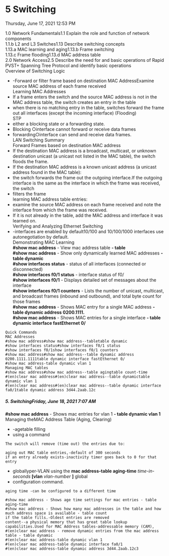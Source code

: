 # 5 Switching



Thursday, June 17, 2021 12:53 PM

1.0 Network Fundamentals1.1 Explain the role and function of network components  
1.1.b L2 and L3 Switches1.13 Describe switching concepts  
1.13.a MAC learning and aging1.13.b Frame switching  
1.13.c Frame flooding1.13.d MAC address table  
2.0 Network Access2.5 Describe the need for and basic operations of Rapid PVST+ Spanning Tree Protocol and identify basic operations  
Overview of Switching Logic

- -Forward or filter frame based on destination MAC AddressExamine source MAC address of each frame received  
    Learning MAC Addresses
- If a frame enters the switch and the source MAC address is not in the MAC address table, the switch creates an entry in the table
- when there is no matching entry in the table, switches forward the frame out all interfaces (except the incoming interface) (Flooding)  
    STP
- either a blocking state or a forwarding state.
- Blocking ○interface cannot forward or receive data frames
- forwarding○interface can send and receive data frames.  
    LAN Switching Summary  
    Forward Frames based on destination MAC address
- If the destination MAC address is a broadcast, multicast, or unknown destination unicast (a unicast not listed in the MAC table), the switch floods the frame.
- If the destination MAC address is a known unicast address (a unicast address found in the MAC table):
- the switch forwards the frame out the outgoing interface.If the outgoing interface is the same as the interface in which the frame was received, the switch
- filters the frame  
    learning MAC address table entries:
- examine the source MAC address on each frame received and note the interface from which the frame was received.
- If it is not already in the table, add the MAC address and interface it was learned on.  
    Verifying and Analyzing Ethernet Switching
- -interfaces are enabled by default10/100 and 10/100/1000 interfaces use autonegotiation by default.  
    Demonstrating MAC Learning  
    **#show mac address** - View mac address table **- table  
    #show mac address** - Show only dynamically learned MAC addresses **- table dynamic  
    #show interfaces status** - status of all interfaces (connected or disconnected)  
    **#show interfaces f0/1 status** - interface status of f0/  
    **#show interfaces f0/1** - Displays detailed set of messages about the interface  
    **#show interfaces f0/1 counters** - Lists the number of unicast, multicast, and broadcast frames (inbound and outbound), and total byte count for those frames  
    **#show mac address** - Shows MAC entry for a single MAC address **- table dynamic address 0200.1111.  
    #show mac address** - Shows MAC entries for a single interface **- table dynamic interface fastEthernet 0/**

```
Quick Commands
MAC Addresses
#show mac address#show mac address--tabletable dynamic
#show interfaces status#show interfaces f0/1 status
#show interfaces f0/1show interfaces f0/1 counters
#show mac address#show mac address--table dynamic address 0200.1111.1111table dynamic interface fastEthernet 0/
#show mac address-table dynamic vlan 1
Managing MAC tables
#show mac address#show mac address--table agingtable count-time
#(en)clear mac address#(en)clear mac address--table dynamictable dynamic vlan 1
#(en)clear mac address#(en)clear mac address--table dynamic interface fa0/1table dynamic address 3d44.2aab.12c
```

##### 5. SwitchingFriday, June 18, 2021 7:07 AM

**#show mac address** - Shows mac entries for vlan 1 **- table dynamic vlan 1**  
Managing theMAC Address Table (Aging, Clearing)

- -agetable filling
- using a command

```
The switch will remove (time out) the entries due to:
```

```
aging out MAC table entries,-default of 300 seconds
if an entry already exists-inactivity timer goes back to 0 for that entry
```

- globallyper-VLAN using the **mac address-table aging-time** _time-in-seconds_ **[vlan** _vlan-number_ **]** global
- configuration command.

```
aging time -can be configured to a different time
```

```
#show mac address - Shows age time settings for mac entries - table aging-time
#show mac address - Shows how many mac addresses in the table and how much address space is available - table count
if the table fills.-Oldest entries are removed
content--a physical memory that has great table lookup capabilities.Used for MAC Address tables-addressable memory (CAM),
#(en)clear mac address - remove dynamic entries from the mac address table - table dynamic
#(en)clear mac address-table dynamic vlan 1
#(en)clear mac address-table dynamic interface fa0/1
#(en)clear mac address-table dynamic address 3d44.2aab.12c3
